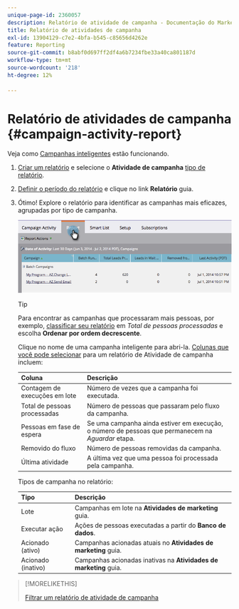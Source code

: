 ```yaml
---
unique-page-id: 2360057
description: Relatório de atividade de campanha - Documentação do Marketo - Documentação do produto
title: Relatório de atividades de campanha
exl-id: 13904129-c7e2-4bfa-b545-c85656d4262e
feature: Reporting
source-git-commit: b8abf0d697ff2df4a6b7234fbe33a40ca801187d
workflow-type: tm+mt
source-wordcount: '218'
ht-degree: 12%

---
```


# Relatório de atividades de campanha {#campaign-activity-report}

Veja como [Campanhas inteligentes](/help/marketo/product-docs/core-marketo-concepts/smart-campaigns/creating-a-smart-campaign/understanding-batch-and-trigger-smart-campaigns.md) estão funcionando.

1. [Criar um relatório](/help/marketo/product-docs/reporting/basic-reporting/creating-reports/create-a-report-in-a-program.md) e selecione o **Atividade de campanha** [tipo de relatório](/help/marketo/product-docs/reporting/basic-reporting/report-types/report-type-overview.md).

1. [Definir o período do relatório](/help/marketo/product-docs/reporting/basic-reporting/editing-reports/change-a-report-time-frame.md) e clique no link **Relatório** guia.

1. Ótimo! Explore o relatório para identificar as campanhas mais eficazes, agrupadas por tipo de campanha.

   ![](assets/campaign-activity-report-1.png)

   >[!TIP]
   >
   >Para encontrar as campanhas que processaram mais pessoas, por exemplo, [classificar seu relatório](/help/marketo/product-docs/reporting/basic-reporting/editing-reports/sort-report-on-columns.md) em _Total de pessoas processadas_ e escolha **Ordenar por ordem decrescente**.

   Clique no nome de uma campanha inteligente para abri-la.  [Colunas que você pode selecionar](/help/marketo/product-docs/reporting/basic-reporting/editing-reports/select-report-columns.md) para um relatório de Atividade de campanha incluem:

   | Coluna | Descrição |
   |---|---|
   | Contagem de execuções em lote | Número de vezes que a campanha foi executada. |
   | Total de pessoas processadas | Número de pessoas que passaram pelo fluxo da campanha. |
   | Pessoas em fase de espera | Se uma campanha ainda estiver em execução, o número de pessoas que permanecem na *Aguardar* etapa. |
   | Removido do fluxo | Número de pessoas removidas da campanha. |
   | Última atividade | A última vez que uma pessoa foi processada pela campanha. |

   Tipos de campanha no relatório:

   | Tipo | Descrição |
   |---|---|
   | Lote | Campanhas em lote na **Atividades de marketing** guia. |
   | Executar ação | Ações de pessoas executadas a partir do **Banco de dados**. |
   | Acionado (ativo) | Campanhas acionadas atuais no **Atividades de marketing** guia. |
   | Acionado (inativo) | Campanhas acionadas inativas na **Atividades de marketing** guia. |

>[!MORELIKETHIS]
>
>[Filtrar um relatório de atividade de campanha](/help/marketo/product-docs/reporting/basic-reporting/report-activity/filter-a-campaign-activity-report.md)
